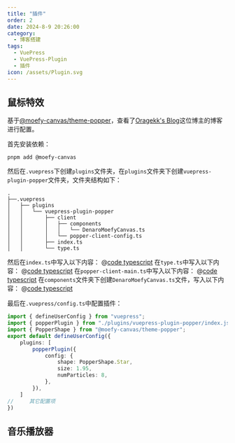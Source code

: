 ```yaml
---
title: "插件"
order: 2
date: 2024-8-9 20:26:00
category:
  - 博客搭建
tags:
  - VuePress
  - VuePress-Plugin
  - 插件
icon: /assets/Plugin.svg
---
```

## 鼠标特效
基于<a href="https://github.com/moefyit/moefy-canvas">@moefy-canvas/theme-popper</a>，查看了<a href="https://oragekk.me/">Oragekk's Blog</a>这位博主的博客进行配置。  

首先安装依赖：
````pnpm
pnpm add @moefy-canvas
````
然后在`.vuepress`下创建`plugins`文件夹，在`plugins`文件夹下创建`vuepress-plugin-popper`文件夹，文件夹结构如下：
```shell
.
├──.vuepress
│   ├── plugins
│   │   └── vuepress-plugin-popper
│   │       ├── client
│   │       │   ├── components  
│   │       │   │   └── DenaroMoefyCanvas.ts
│   │       │   └── popper-client-config.ts  
│   │       ├── index.ts
│   │       └── type.ts
```

然后在`index.ts`中写入以下内容：
@[code typescript](../.vuepress/plugins/vuepress-plugin-popper/index.ts)
在`type.ts`中写入以下内容：
@[code typescript](../.vuepress/plugins/vuepress-plugin-popper/type.ts)
在`popper-client-main.ts`中写入以下内容：
@[code typescript](../.vuepress/plugins/vuepress-plugin-popper/client/popper-client-config.ts)
在`components`文件夹下创建`DenaroMoefyCanvas.ts`文件，写入以下内容：
@[code typescript](../.vuepress/plugins/vuepress-plugin-popper/client/components/DenaroMoefyCanvas.ts)

最后在`.vuepress/config.ts`中配置插件：
```typescript
import { defineUserConfig } from "vuepress";
import { popperPlugin } from "./plugins/vuepress-plugin-popper/index.js";
import { PopperShape } from "@moefy-canvas/theme-popper";
export default defineUserConfig({
    plugins: [
        popperPlugin({
            config: {
                shape: PopperShape.Star,
                size: 1.95,
                numParticles: 8,
            },
        }),
    ]
//     其它配置项
})
```

## 音乐播放器



